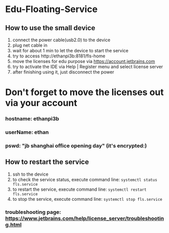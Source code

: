 # Edu-Floating-Service
## How to use the small device

1. connect the power cable(usb2.0) to the device
2. plug net cable in
3. wait for about 1 min to let the device to start the service
4. try to access http://ethanpi3b:8181/fls-home
5. move the licenses for edu purpose via https://account.jetbrains.com
6. try to activate the IDE via Help | Register menu and select license server
7. after finishing using it, just disconnect the power

# Don't forget to move the licenses out via your account

### hostname: ethanpi3b
### userName: ethan
### pswd: "jb shanghai office opening day" (it's encrypted:)

## How to restart the service

1. ssh to the device
2. to check the service status, execute command line: `systemctl status fls.service`
3. to restart the service, execute command line: `systemctl restart fls.service`
4. to stop the service, execute command line: `systemctl stop fls.service`

### troubleshooting page: https://www.jetbrains.com/help/license_server/troubleshooting.html
